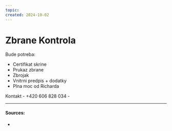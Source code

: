 ```yaml
---
topic: 
created: 2024-10-02
---
```


# Zbrane Kontrola

Bude potreba:

- Certifikat skrine
- Prukaz zbrane
- Zbrojak
- Vnitrni predpis + dodatky
- Plna moc od Richarda

Kontakt - +420 606 828 034 - 

___
#### Sources:
- 